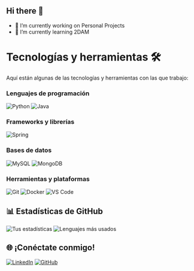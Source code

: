 ## Hi there 👋



- 🔭 I’m currently working on Personal Projects
- 🌱 I’m currently learning 2DAM


# Tecnologías y herramientas 🛠️

Aquí están algunas de las tecnologías y herramientas con las que trabajo:

### Lenguajes de programación
![Python](https://img.shields.io/badge/Python-3776AB?style=for-the-badge&logo=python&logoColor=white)
![Java](https://img.shields.io/badge/Java-ED8B00?style=for-the-badge&logo=openjdk&logoColor=white)

### Frameworks y librerías
![Spring](https://img.shields.io/badge/Spring-6DB33F?style=for-the-badge&logo=spring&logoColor=white)

### Bases de datos
![MySQL](https://img.shields.io/badge/MySQL-005C84?style=for-the-badge&logo=mysql&logoColor=white)
![MongoDB](https://img.shields.io/badge/MongoDB-4EA94B?style=for-the-badge&logo=mongodb&logoColor=white)

### Herramientas y plataformas
![Git](https://img.shields.io/badge/Git-F05032?style=for-the-badge&logo=git&logoColor=white)
![Docker](https://img.shields.io/badge/Docker-2496ED?style=for-the-badge&logo=docker&logoColor=white)
![VS Code](https://img.shields.io/badge/VS%20Code-0078D4?style=for-the-badge&logo=visualstudiocode&logoColor=white)

## 📊 Estadísticas de GitHub
![Tus estadísticas](https://github-readme-stats.vercel.app/api?username=ethanbetancor&show_icons=true&theme=radical)
![Lenguajes más usados](https://github-readme-stats.vercel.app/api/top-langs/?username=ethanbetancor&layout=compact&theme=radical)

## 🌐 ¡Conéctate conmigo!
[![LinkedIn](https://img.shields.io/badge/LinkedIn-0077B5?style=for-the-badge&logo=linkedin&logoColor=white)](https://linkedin.com/in/ethanbetancor)
[![GitHub](https://img.shields.io/badge/GitHub-100000?style=for-the-badge&logo=github&logoColor=white)](https://github.com/ethanbetancor)
